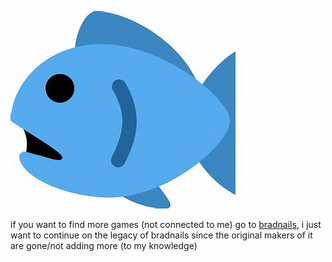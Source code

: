[![](fish.jpg?raw=true)](https://github.com/fish-breaded/fish-bread/blob/main/README.md)

if you want to find more games (not connected to me) go to [bradnails](https://github.com/Project-Bradnails/Bradnails), i just want to continue on the legacy of bradnails since the original makers of it are gone/not adding more (to my knowledge)
